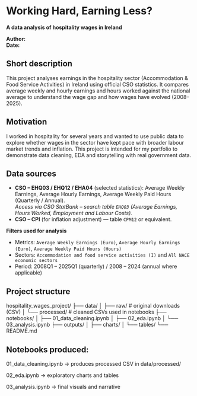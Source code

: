 # Working Hard, Earning Less?  
**A data analysis of hospitality wages in Ireland**  

**Author:** <Clarissa>  
**Date:** <YYYY-MM-DD>  

## Short description
This project analyses earnings in the hospitality sector (Accommodation & Food Service Activities) in Ireland using official CSO statistics. It compares average weekly and hourly earnings and hours worked against the national average to understand the wage gap and how wages have evolved (2008–2025).

## Motivation
I worked in hospitality for several years and wanted to use public data to explore whether wages in the sector have kept pace with broader labour market trends and inflation. This project is intended for my portfolio to demonstrate data cleaning, EDA and storytelling with real government data.

## Data sources
- **CSO – EHQ03 / EHQ12 / EHA04** (selected statistics): Average Weekly Earnings, Average Hourly Earnings, Average Weekly Paid Hours (Quarterly / Annual).  
  *Access via CSO StatBank – search table `EHQ03` (Average Earnings, Hours Worked, Employment and Labour Costs).*
- **CSO – CPI** (for inflation adjustment) — table `CPM12` or equivalent.

**Filters used for analysis**
- Metrics: `Average Weekly Earnings (Euro)`, `Average Hourly Earnings (Euro)`, `Average Weekly Paid Hours (Hours)`
- Sectors: `Accommodation and food service activities (I)` and `All NACE economic sectors`
- Period: 2008Q1 – 2025Q1 (quarterly) / 2008 – 2024 (annual where applicable)

## Project structure
hospitality_wages_project/
├── data/
│ ├── raw/ # original downloads (CSV)
│ └── processed/ # cleaned CSVs used in notebooks
├── notebooks/
│ ├── 01_data_cleaning.ipynb
│ ├── 02_eda.ipynb
│ └── 03_analysis.ipynb
├── outputs/
│ ├── charts/
│ └── tables/
└── README.md

## Notebooks produced: 

01_data_cleaning.ipynb → produces processed CSV in data/processed/

02_eda.ipynb → exploratory charts and tables

03_analysis.ipynb → final visuals and narrative
